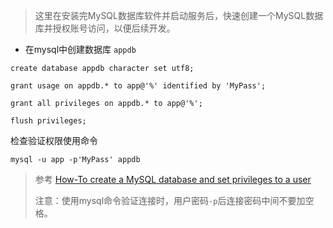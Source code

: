 > 这里在安装完MySQL数据库软件并启动服务后，快速创建一个MySQL数据库并授权账号访问，以便后续开发。

* 在mysql中创建数据库 `appdb`

```
create database appdb character set utf8;

grant usage on appdb.* to app@'%' identified by 'MyPass';

grant all privileges on appdb.* to app@'%';

flush privileges;
```

检查验证权限使用命令

```
mysql -u app -p'MyPass' appdb
```

> 参考 [How-To create a MySQL database and set privileges to a user](https://www.debuntu.org/how-to-create-a-mysql-database-and-set-privileges-to-a-user/)
>
> 注意：使用mysql命令验证连接时，用户密码`-p`后连接密码中间不要加空格。